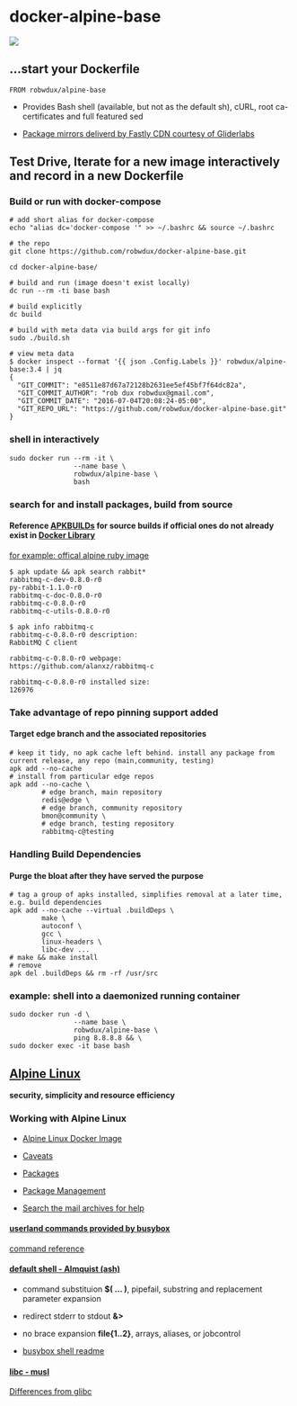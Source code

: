 # docker-alpine-base

[![](https://badge.imagelayers.io/robwdux/docker-alpine-base:latest.svg)](https://imagelayers.io/?images=robwdux/docker-alpine-base:latest 'Get your own badge on imagelayers.io')

## ...start your Dockerfile

```shell
FROM robwdux/alpine-base
```

+ Provides Bash shell (available, but not as the default sh), cURL, root ca-certificates and full featured sed

+ [Package mirrors deliverd by Fastly CDN courtesy of Gliderlabs](http://gliderlabs.com/blog/2015/09/23/fastly-cdn-speeds-up-alpine-package-installs/)

## Test Drive, Iterate for a new image interactively and record in a new Dockerfile

### Build or run with docker-compose
```shell
# add short alias for docker-compose
echo "alias dc='docker-compose '" >> ~/.bashrc && source ~/.bashrc

# the repo
git clone https://github.com/robwdux/docker-alpine-base.git

cd docker-alpine-base/

# build and run (image doesn't exist locally)
dc run --rm -ti base bash

# build explicitly
dc build

# build with meta data via build args for git info
sudo ./build.sh

# view meta data
$ docker inspect --format '{{ json .Config.Labels }}' robwdux/alpine-base:3.4 | jq
{
  "GIT_COMMIT": "e8511e87d67a72128b2631ee5ef45bf7f64dc82a",
  "GIT_COMMIT_AUTHOR": "rob dux robwdux@gmail.com",
  "GIT_COMMIT_DATE": "2016-07-04T20:08:24-05:00",
  "GIT_REPO_URL": "https://github.com/robwdux/docker-alpine-base.git"
}
```

### shell in interactively
```shell
sudo docker run --rm -it \
                --name base \
                robwdux/alpine-base \
                bash
```
### search for and install packages, build from source

#### Reference [APKBUILDs](https://github.com/alpinelinux/aports) for source builds if official ones do not already exist in [Docker Library](https://github.com/docker-library)

[for example: offical alpine ruby image](https://github.com/docker-library/ruby/blob/master/2.3/alpine/Dockerfile)

```shell
$ apk update && apk search rabbit*
rabbitmq-c-dev-0.8.0-r0
py-rabbit-1.1.0-r0
rabbitmq-c-doc-0.8.0-r0
rabbitmq-c-0.8.0-r0
rabbitmq-c-utils-0.8.0-r0

$ apk info rabbitmq-c
rabbitmq-c-0.8.0-r0 description:
RabbitMQ C client

rabbitmq-c-0.8.0-r0 webpage:
https://github.com/alanxz/rabbitmq-c

rabbitmq-c-0.8.0-r0 installed size:
126976
```

### Take advantage of repo pinning support added
#### Target edge branch and the associated repositories
```shell
# keep it tidy, no apk cache left behind. install any package from current release, any repo (main,community, testing)
apk add --no-cache
# install from particular edge repos
apk add --no-cache \
        # edge branch, main repository
        redis@edge \
        # edge branch, community repository
        bmon@community \
        # edge branch, testing repository
        rabbitmq-c@testing
```

### Handling Build Dependencies
#### Purge the bloat after they have served the purpose
```shell
# tag a group of apks installed, simplifies removal at a later time, e.g. build dependencies
apk add --no-cache --virtual .buildDeps \
        make \
        autoconf \
        gcc \
        linux-headers \
        libc-dev ...
# make && make install
# remove
apk del .buildDeps && rm -rf /usr/src
```

### example: shell into a daemonized running container
```shell
sudo docker run -d \
                --name base \
                robwdux/alpine-base \
                ping 8.8.8.8 && \
sudo docker exec -it base bash
```


## [Alpine Linux](http://alpinelinux.org/)

**security, simplicity and resource efficiency**

### Working with Alpine Linux

+ [Alpine Linux Docker Image](http://gliderlabs.viewdocs.io/docker-alpine/)

+ [Caveats](http://gliderlabs.viewdocs.io/docker-alpine/caveats/)

+ [Packages](https://pkgs.alpinelinux.org/packages)

+ [Package Management](http://wiki.alpinelinux.org/wiki/Alpine_Linux_package_management)

+ [Search the mail archives for help](http://lists.alpinelinux.org/)

#### [userland commands provided by busybox](http://www.busybox.net/downloads/BusyBox.html)

[command reference](http://www.busybox.net/downloads/BusyBox.html)

#### [default shell - Almquist (ash)](http://www.in-ulm.de/~mascheck/various/ash/#busybox)

+ command substituion **$( ... )**, pipefail, substring and replacement parameter expansion

+ redirect stderr to stdout **&>**

+ no brace expansion **file{1..2}**, arrays, aliases, or jobcontrol

+ [busybox shell readme](http://git.busybox.net/busybox/tree/shell/README)

#### [libc - musl](http://www.musl-libc.org/)

[Differences from glibc](http://wiki.musl-libc.org/wiki/Functional_differences_from_glibc)

